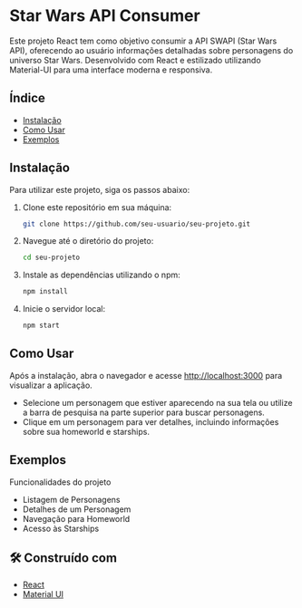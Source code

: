 # Star Wars API Consumer

Este projeto React tem como objetivo consumir a API SWAPI (Star Wars API), oferecendo ao usuário informações detalhadas sobre personagens do universo Star Wars. Desenvolvido com React e estilizado utilizando Material-UI para uma interface moderna e responsiva.

## Índice

- [Instalação](#instalação)
- [Como Usar](#como-usar)
- [Exemplos](#exemplos)

## Instalação

Para utilizar este projeto, siga os passos abaixo:

1. Clone este repositório em sua máquina:

    ```bash
    git clone https://github.com/seu-usuario/seu-projeto.git
    ```

2. Navegue até o diretório do projeto:

    ```bash
    cd seu-projeto
    ```

3. Instale as dependências utilizando o npm:

    ```bash
    npm install
    ```

4. Inicie o servidor local:

    ```bash
    npm start
    ```

## Como Usar

Após a instalação, abra o navegador e acesse [http://localhost:3000](http://localhost:3000) para visualizar a aplicação.

- Selecione um personagem que estiver aparecendo na sua tela ou utilize a barra de pesquisa na parte superior para buscar personagens.
- Clique em um personagem para ver detalhes, incluindo informações sobre sua homeworld e starships.

## Exemplos

Funcionalidades do projeto

- Listagem de Personagens
- Detalhes de um Personagem
- Navegação para Homeworld
- Acesso às Starships

## 🛠️ Construído com

* [React](https://react.dev/)
* [Material UI](https://mui.com/)
